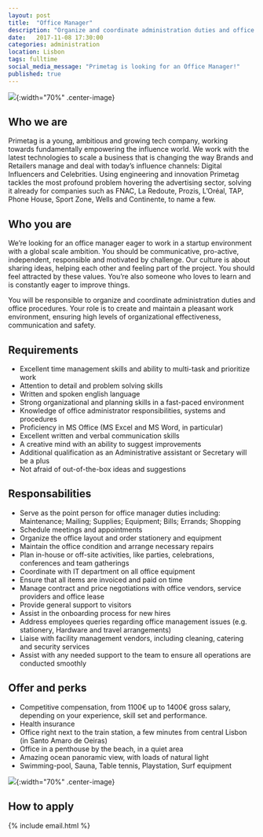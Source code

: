 ```yaml
---
layout: post
title:  "Office Manager"
description: "Organize and coordinate administration duties and office procedures. Create and maintain a pleasant work environment, ensuring high levels of organizational effectiveness, communication and safety."
date:   2017-11-08 17:30:00
categories: administration
location: Lisbon
tags: fulltime
social_media_message: "Primetag is looking for an Office Manager!"
published: true
---
```


![](http://tests.primetag.net/officemanager.png){:width="70%" .center-image}

## **Who we are** ##

Primetag is a young, ambitious and growing tech company, working towards fundamentally empowering the influence world. We work with the latest technologies to scale a business that is changing the way Brands and Retailers manage and deal with today’s influence channels: Digital Influencers and Celebrities. Using engineering and innovation Primetag tackles the most profound problem hovering the advertising sector, solving it already for companies such as FNAC, La Redoute, Prozis, L’Oréal, TAP, Phone House, Sport Zone, Wells and Continente, to name a few.

## **Who you are** ##

We’re looking for an office manager eager to work in a startup environment with a global scale ambition. You should be communicative, pro-active, independent, responsible and motivated by challenge. Our culture is about sharing ideas, helping each other and feeling part of the project. You should feel attracted by these values. You’re also someone who loves to learn and is constantly eager to improve things.

You will be responsible to organize and coordinate administration duties and office procedures. Your role is to create and maintain a pleasant work environment, ensuring high levels of organizational effectiveness, communication and safety.


## **Requirements** ##

* Excellent time management skills and ability to multi-task and prioritize work
* Attention to detail and problem solving skills
* Written and spoken english language
* Strong organizational and planning skills in a fast-paced environment
* Knowledge of office administrator responsibilities, systems and procedures
* Proficiency in MS Office (MS Excel and MS Word, in particular)
* Excellent written and verbal communication skills
* A creative mind with an ability to suggest improvements
* Additional qualification as an Administrative assistant or Secretary will be a plus
* Not afraid of out-of-the-box ideas and suggestions

## **Responsabilities** ##

* Serve as the point person for office manager duties including: Maintenance; Mailing; Supplies; Equipment; Bills; Errands; Shopping
* Schedule meetings and appointments
* Organize the office layout and order stationery and equipment
* Maintain the office condition and arrange necessary repairs
* Plan in-house or off-site activities, like parties, celebrations, conferences and team gatherings
* Coordinate with IT department on all office equipment
* Ensure that all items are invoiced and paid on time
* Manage contract and price negotiations with office vendors, service providers and office lease
* Provide general support to visitors
* Assist in the onboarding process for new hires
* Address employees queries regarding office management issues (e.g. stationery, Hardware and travel arrangements)
* Liaise with facility management vendors, including cleaning, catering and security services
* Assist with any needed support to the team to ensure all operations are conducted smoothly

## **Offer and perks** ##

* Competitive compensation, from 1100€ up to 1400€ gross salary, depending on your experience, skill set and performance.
* Health insurance
* Office right next to the train station, a few minutes from central Lisbon (in Santo Amaro de Oeiras)
* Office in a penthouse by the beach, in a quiet area
* Amazing ocean panoramic view, with loads of natural light
* Swimming-pool, Sauna, Table tennis, Playstation, Surf equipment

![](http://tests.primetag.net/escritorio.jpg){:width="70%" .center-image}

## **How to apply** ##

{% include email.html %} 
